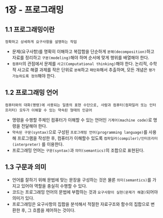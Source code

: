 # 1장 - 프로그래밍

## 1.1 프로그래밍이란

    정확하고 상세하게 요구사항을 설명하는 작업

- 문제(요구사항)를 명확히 이해하고 복잡함을 단순하게 `분해(decomposition)`하고 자료를 정리하고 `구분(modeling)`해야 하며 순서에 맞게 행위를 배열해야 한다.
- `컴퓨터`의 관점에서 문제를 `사고(Computational thinking)`해야 한다. 논리적, 수학적 사고로 해결 과제를 작은 단위로 `분해`하고 `패턴화`해서 추출하며, 모든 개념은 `평가 가능하도록 정의`해야 한다.

## 1.2 프로그래밍 언어

    컴퓨터와의 대화(명령)에 사용되는 일종의 표현 수단으로, 사람과 컴퓨터(컴파일러 또는 인터프리터) 모두가 이해할 수 있는 약속된 형태의 인공어

- 명령을 수행할 주체인 컴퓨터가 이해할 수 있는 언어인 `기계어(machine code)`로 명령을 전달해야 한다.
- `약속된 구문(syntax)`으로 구성된 `프로그래밍 언어(programming language)`를 사용해 프로그램을 작성한 후,
  컴퓨터가 이해할수 있도록 `컴파일러(compiler)/인터프리터(interpreter)` 를 이용한다.
- 프로그래밍 언어는 `구문(syntax)`과 `의미(semantics)`의 조합으로 표현된다.

## 1.3 구문과 의미

- 언어를 잘하기 위해 문법에 맞는 문장을 구성하는 것은 물론 `의미(semantics)`를 가지고 있어야 역할을 충실히 수행할 수 있다.
- 코드는 프로그래밍 언어의 문법에 부합하는 것과 `요구사항이 실현(문제가 해결)`되어야 의미가 있다.
- 프로그래밍은 요구사항의 집합을 분석해서 적절한 자료구조와 함수의 집합으로 변환한 후, 그 흐름을 제어하는 것이다.

